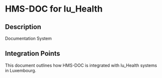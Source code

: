 # HMS-DOC for lu_Health

## Description

Documentation System

## Integration Points

This document outlines how HMS-DOC is integrated with lu_Health systems in Luxembourg.
